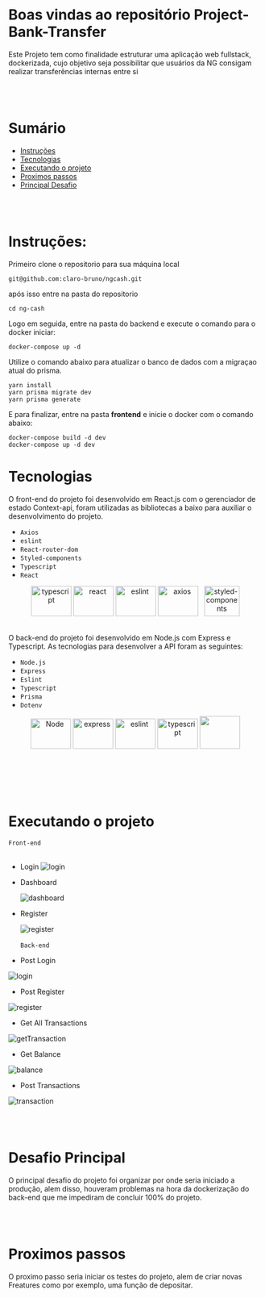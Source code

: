 # Boas vindas ao repositório Project-Bank-Transfer

Este Projeto tem como finalidade estruturar uma aplicação web fullstack, dockerizada, cujo objetivo seja possibilitar que usuários da NG consigam realizar transferências internas entre si

<br/><br/>

# Sumário

- [Instruções](#instruções)
- [Tecnologias](#tecnologias)
- [Executando o projeto](#executando-o-projeto)
- [Proximos passos](#proximos-passos)
- [Principal Desafio](#desafio-principal)

<br/><br/>

# Instruções:

Primeiro clone o repositorio para sua máquina local

```
git@github.com:claro-bruno/ngcash.git
```
após isso entre na pasta do repositorio

```
cd ng-cash
```

Logo em seguida, entre na pasta do backend e execute o comando para o docker iniciar:

```
docker-compose up -d
```


Utilize o comando abaixo para atualizar o banco de dados com a migraçao atual do prisma.

```
yarn install
yarn prisma migrate dev 
yarn prisma generate
```

E para finalizar, entre na pasta <strong>frontend</strong> e inicie o docker com o comando abaixo:

```
docker-compose build -d dev
docker-compose up -d dev
```

# Tecnologias

O front-end do projeto foi desenvolvido em React.js com o gerenciador de estado Context-api, foram utilizadas as bibliotecas a baixo para auxiliar o desenvolvimento do projeto.

- `Axios`
- `eslint`
- `React-router-dom`
- `Styled-components`
- `Typescript`
- `React`

<div align="center">
  <img alt="typescript" height="60" width="80" src="https://cdn.jsdelivr.net/gh/devicons/devicon/icons/typescript/typescript-original.svg" />
  <img alt="react" height="60" width="80" src="https://cdn.jsdelivr.net/gh/devicons/devicon/icons/react/react-original.svg" />
  <img alt="eslint" height="60" width="80" src="https://cdn.jsdelivr.net/gh/devicons/devicon/icons/eslint/eslint-original.svg" />
  <img alt="axios" height="60" width="80" src="https://upload.wikimedia.org/wikipedia/commons/c/c8/Axios_logo_%282020%29.svg" />
  &nbsp
  <img alt="styled-components" height="60" width="70" src="https://www.styled-components.com/atom.png" />
  <br />
  <br />
</div>
  
  O back-end do projeto foi desenvolvido em Node.js com Express e Typescript. As tecnologias para desenvolver a API foram as seguintes:

- `Node.js`
- `Express`
- `Eslint`
- `Typescript`
- `Prisma`
- `Dotenv`

<div align="center">
  <img alt="Node" height="60" width="80" src="https://cdn.jsdelivr.net/gh/devicons/devicon/icons/nodejs/nodejs-original.svg" />
  <img alt="express" height="60" width="80" src="https://cdn.jsdelivr.net/gh/devicons/devicon/icons/express/express-original.svg" />
  <img alt="eslint" height="60" width="80" src="https://cdn.jsdelivr.net/gh/devicons/devicon/icons/eslint/eslint-original.svg" />
  <img alt="typescript" height="60" width="80" src="https://cdn.jsdelivr.net/gh/devicons/devicon/icons/typescript/typescript-original.svg" />
  <img height="65" width="80" src="https://cdn.icon-icons.com/icons2/2107/PNG/512/file_type_light_prisma_icon_130444.png" />
  <br />
  <br />
</div>
<br/><br/>
<br/><br/>

# Executando o projeto

`Front-end`
<br/><br/>

- Login
  ![login](https://user-images.githubusercontent.com/82240828/203141697-71a896de-5aa2-4356-85b1-3ce5593764c5.gif)
- Dashboard

  ![dashboard](https://user-images.githubusercontent.com/82240828/203141674-274b75db-c594-43fd-988a-b9ad979afd89.gif)

- Register

  ![register](https://user-images.githubusercontent.com/82240828/203141691-c1c2bc66-203b-4b7f-813b-788d5ed1977c.gif)
  <br/><br/>
  `Back-end`

- Post Login

![login](https://user-images.githubusercontent.com/82240828/203143300-9d9f1ac7-d58e-410c-aa6d-ceafe59d8a16.png)

- Post Register

![register](https://user-images.githubusercontent.com/82240828/203143297-3743ba3f-c596-4fcf-895e-5b183b7cef16.png)

- Get All Transactions

![getTransaction](https://user-images.githubusercontent.com/82240828/203143303-e0346d74-682b-41e3-b6ea-30ad28f1af9d.png)

- Get Balance

![balance](https://user-images.githubusercontent.com/82240828/203143305-90eff99f-cc1a-4dfa-a374-3cf76f82d5fa.png)

- Post Transactions

![transaction](https://user-images.githubusercontent.com/82240828/203143293-b6b52f2a-5271-465d-ae86-217c260bbb07.png)

<br/><br/>

# Desafio Principal

O principal desafio do projeto foi organizar por onde seria iniciado a produção, alem disso, houveram problemas na hora da dockerização do back-end que me impediram de concluir 100% do projeto.

<br/><br/>

# Proximos passos

O proximo passo seria iniciar os testes do projeto, alem de criar novas
Freatures como por exemplo, uma função de depositar.
